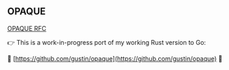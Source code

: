 OPAQUE
-----

[OPAQUE RFC](https://tools.ietf.org/html/draft-krawczyk-cfrg-opaque-03)

👉 This is a work-in-progress port of my working Rust version to Go:

🦀 [https://github.com/gustin/opaque](https://github.com/gustin/opaque) 🦀


